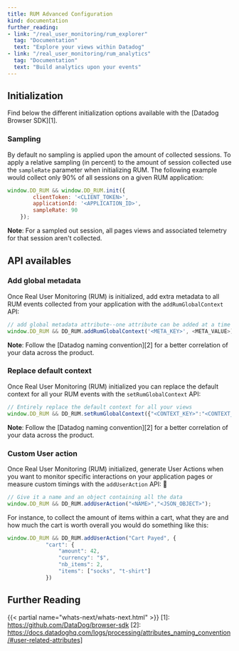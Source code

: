 ```yaml
---
title: RUM Advanced Configuration
kind: documentation
further_reading:
- link: "/real_user_monitoring/rum_explorer"
  tag: "Documentation"
  text: "Explore your views within Datadog"
- link: "/real_user_monitoring/rum_analytics"
  tag: "Documentation"
  text: "Build analytics upon your events"
---
```


## Initialization

Find below the different initialization options available with the [Datadog Browser SDK][1].

### Sampling

By default no sampling is applied upon the amount of collected sessions. To apply a relative sampling (in percent) to the amount of session collected use the `sampleRate` parameter when initializing RUM. The following example would collect only 90% of all sessions on a given RUM application:

```js
window.DD_RUM && window.DD_RUM.init({
        clientToken: '<CLIENT_TOKEN>',
        applicationId: '<APPLICATION_ID>',
        sampleRate: 90
    });
```

**Note**: For a sampled out session, all pages views and associated telemetry for that session aren't collected.

## API availables

### Add global metadata

Once Real User Monitoring (RUM) is initialized, add extra metadata to all RUM events collected from your application with the `addRumGlobalContext` API:

```js
// add global metadata attribute--one attribute can be added at a time
window.DD_RUM && DD_RUM.addRumGlobalContext('<META_KEY>', <META_VALUE>);
```

**Note**: Follow the [Datadog naming convention][2] for a better correlation of your data across the product.

### Replace default context

Once Real User Monitoring (RUM) initialized you can replace the default context for all your RUM events with the `setRumGlobalContext` API:

```js
// Entirely replace the default context for all your views
window.DD_RUM && DD_RUM.setRumGlobalContext({"<CONTEXT_KEY>":"<CONTEXT_VALUE>"});
```

**Note**: Follow the [Datadog naming convention][2] for a better correlation of your data across the product.

### Custom User action

Once Real User Monitoring (RUM) initialized, generate User Actions when you want to monitor specific interactions on your application pages or measure custom timings with the `addUserAction` API:

```js
// Give it a name and an object containing all the data
window.DD_RUM && DD_RUM.addUserAction("<NAME>","<JSON_OBJECT>");
```

For instance, to collect the amount of items within a cart, what they are and how much the cart is worth overall you would do something like this:

```js
window.DD_RUM && DD_RUM.addUserAction("Cart Payed", {
            "cart": {
                "amount": 42,
                "currency": "$",
                "nb_items": 2,
                "items": ["socks", "t-shirt"]
            })
```

## Further Reading

{{< partial name="whats-next/whats-next.html" >}}
[1]: https://github.com/DataDog/browser-sdk
[2]: https://docs.datadoghq.com/logs/processing/attributes_naming_convention/#user-related-attributes]
